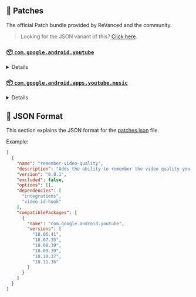 ## 🧩 Patches

The official Patch bundle provided by ReVanced and the community.

> Looking for the JSON variant of this? [Click here](patches.json).

### [📦 `com.google.android.youtube`](https://play.google.com/store/apps/details?id=com.google.android.youtube)
<details>

| 💊 Patch | 📜 Description | 🏹 Target Version |
|:--------:|:--------------:|:-----------------:|
| `client-spoof` | Spoofs the YouTube client to prevent playback issues. | 18.11.36 |
| `custom-branding-icon-afn-blue` | Changes the YouTube launcher icon (Afn / Blue). | 18.11.36 |
| `custom-branding-icon-afn-red` | Changes the YouTube launcher icon (Afn / Red). | 18.11.36 |
| `custom-branding-icon-mmt` | Changes the YouTube launcher icon (MMT). | 18.11.36 |
| `custom-branding-icon-revancify` | Changes the YouTube launcher icon (Revancify). | 18.11.36 |
| `custom-branding-name` | Changes the YouTube launcher name to your choice (defaults to ReVanced Extended). | 18.11.36 |
| `custom-seekbar-color` | Change seekbar color in dark mode. | 18.11.36 |
| `custom-video-speed` | Adds more video speed options. | 18.11.36 |
| `default-video-quality` | Adds ability to set default video quality settings. | 18.11.36 |
| `default-video-speed` | Adds ability to set default video speed settings. | 18.11.36 |
| `disable-haptic-feedback` | Disable haptic feedback when swiping. | 18.11.36 |
| `disable-quic-protocol` | Disable CronetEngine's QUIC protocol. | 18.11.36 |
| `enable-external-browser` | Open url outside the app in an external browser. | 18.11.36 |
| `enable-minimized-playback` | Enables minimized and background playback. | 18.11.36 |
| `enable-old-layout` | Spoof the YouTube client version to use the old layout. | 18.11.36 |
| `enable-old-quality-layout` | Enables the original quality flyout menu. | 18.11.36 |
| `enable-open-links-directly` | Skips over redirection URLs to external links. | 18.11.36 |
| `enable-seekbar-tapping` | Enables tap-to-seek on the seekbar of the video player. | 18.11.36 |
| `enable-tablet-miniplayer` | Enables the tablet mini player layout. | 18.11.36 |
| `enable-timestamps-speed` | Add the current video speed in brackets next to the current time. | 18.11.36 |
| `enable-wide-searchbar` | Replaces the search icon with a wide search bar. This will hide the YouTube logo when active. | 18.11.36 |
| `force-premium-heading` | Forces premium heading on the home screen. | 18.11.36 |
| `force-vp9-codec` | Forces the VP9 codec for videos. | 18.11.36 |
| `header-switch` | Add switch to change header. | 18.11.36 |
| `hide-account-menu` | Hide account menu elements. | 18.11.36 |
| `hide-auto-captions` | Hide captions from being automatically enabled. | 18.11.36 |
| `hide-auto-player-popup-panels` | Hide automatic popup panels (playlist or live chat) on video player. | 18.11.36 |
| `hide-autoplay-button` | Hides the autoplay button in the video player. | 18.11.36 |
| `hide-autoplay-preview` | Hides the autoplay preview container in the fullscreen. | 18.11.36 |
| `hide-button-container` | Adds the options to hide action buttons under a video. | 18.11.36 |
| `hide-captions-button` | Hides the captions button in the video player. | 18.11.36 |
| `hide-cast-button` | Hides the cast button in the video player. | 18.11.36 |
| `hide-channel-watermark` | Hides creator's watermarks on videos. | 18.11.36 |
| `hide-collapse-button` | Hides the collapse button in the video player. | 18.11.36 |
| `hide-comment-component` | Adds options to hide comment component under a video. | 18.11.36 |
| `hide-create-button` | Hides the create button in the navigation bar. | 18.11.36 |
| `hide-crowdfunding-box` | Hides the crowdfunding box between the player and video description. | 18.11.36 |
| `hide-email-address` | Hides the email address in the account switcher. | 18.11.36 |
| `hide-endscreen-cards` | Hides the suggested video cards at the end of a video in fullscreen. | 18.11.36 |
| `hide-endscreen-overlay` | Hide endscreen overlay on swipe controls. | 18.11.36 |
| `hide-filmstrip-overlay` | Hide flimstrip overlay on swipe controls. | 18.11.36 |
| `hide-floating-microphone` | Hide the floating microphone button above the keyboard. | 18.11.36 |
| `hide-flyout-panel` | Adds options to hide player settings flyout panel. | 18.11.36 |
| `hide-fullscreen-buttoncontainer` | Hides the button containers in fullscreen. | 18.11.36 |
| `hide-fullscreen-panels` | Hides video description and comments panel in fullscreen view. | 18.11.36 |
| `hide-general-ads` | Removes general ads. | 18.11.36 |
| `hide-info-cards` | Hides info-cards in videos. | 18.11.36 |
| `hide-live-chat-button` | Hides the live chat button in the video player. | 18.11.36 |
| `hide-mix-playlists` | Removes mix playlists from home feed and video player. | 18.11.36 |
| `hide-music-button` | Hides the YouTube Music button in the video player. | 18.11.36 |
| `hide-next-prev-button` | Hides the next prev button in the player controller. | 18.11.36 |
| `hide-pip-notification` | Disable pip notification when you first launch pip mode. | 18.11.36 |
| `hide-player-button-background` | Hide player button background. | 18.11.36 |
| `hide-player-overlay-filter` | Remove the dark filter layer from the player's background. | 18.11.36 |
| `hide-seekbar` | Hides the seekbar. | 18.11.36 |
| `hide-shorts-button` | Hides the shorts button in the navigation bar. | 18.11.36 |
| `hide-shorts-component` | Hides other Shorts components. | 18.11.36 |
| `hide-shorts-pivot-bar` | Hides the pivotbar when playing shorts. | 18.11.36 |
| `hide-snackbar` | Hides the snackbar action popup. | 18.11.36 |
| `hide-startup-shorts-player` | Disables playing YouTube Shorts when launching YouTube. | 18.11.36 |
| `hide-stories` | Hides YouTube Stories shelf on the feed. | 18.11.36 |
| `hide-suggested-actions` | Hide the suggested actions bar inside the player. | 18.11.36 |
| `hide-time-stamp` | Hides the time counter above the seekbar. | 18.11.36 |
| `hide-tooltip-content` | Hides the tooltip box that appears on first install. | 18.11.36 |
| `hide-video-ads` | Removes ads in the video player. | 18.11.36 |
| `layout-switch` | Tricks the dpi to use some tablet/phone layouts. | 18.11.36 |
| `lift-vertical-video-restriction` | Lift 4K resolution restrictions on vertical video. | 18.11.36 |
| `materialyou` | Enables MaterialYou theme for Android 12+ | 18.11.36 |
| `microg-support` | Allows YouTube ReVanced to run without root and under a different package name with Vanced MicroG. | 18.11.36 |
| `optimize-resource` | Removes duplicate resources from YouTube. | 18.11.36 |
| `overlay-buttons` | Add overlay buttons for ReVanced Extended. | 18.11.36 |
| `patch-options` | Create an options.toml file. | all |
| `protobuf-spoof` | Spoofs the protobuf to prevent playback issues. | 18.11.36 |
| `return-youtube-dislike` | Shows the dislike count of videos using the Return YouTube Dislike API. | 18.11.36 |
| `settings` | Applies mandatory patches to implement ReVanced settings into the application. | 18.11.36 |
| `sponsorblock` | Integrates SponsorBlock which allows skipping video segments such as sponsored content. | 18.11.36 |
| `swipe-controls` | Adds volume and brightness swipe controls. | 18.11.36 |
| `switch-create-notification` | Switching the create button and notification button. | 18.11.36 |
| `theme` | Applies a custom theme (default: amoled). | 18.11.36 |
| `translations` | Add Crowdin translations for YouTube. | 18.11.36 |
</details>

### [📦 `com.google.android.apps.youtube.music`](https://play.google.com/store/apps/details?id=com.google.android.apps.youtube.music)
<details>

| 💊 Patch | 📜 Description | 🏹 Target Version |
|:--------:|:--------------:|:-----------------:|
| `background-play` | Enables playing music in the background. | all |
| `client-spoof-music` | Spoofs the YouTube Music client. | all |
| `custom-branding-music-afn-blue` | Changes the YouTube Music launcher icon (Afn / Blue). | all |
| `custom-branding-music-afn-red` | Changes the YouTube Music launcher icon (Afn / Red). | all |
| `custom-branding-music-mmt` | Changes the YouTube Music launcher icon to your choice (MMT). | all |
| `custom-branding-music-revancify` | Changes the YouTube Music launcher icon to your choice (Revancify). | all |
| `disable-auto-captions` | Disable forced captions from automatically enabling in video player. | all |
| `enable-black-navbar` | Sets the navigation bar color to black. | all |
| `enable-color-match-player` | Matches the fullscreen player color with the minimized one. | all |
| `enable-force-minimized-player` | Permanently keep player minimized even if another track is played. | all |
| `enable-force-shuffle` | Enable force shuffle even if another track is played. | all |
| `enable-opus-codec` | Enable opus codec when playing audio. | all |
| `enable-tablet-mode` | Enable landscape mode on phone. | all |
| `enable-zen-mode` | Adds a grey tint to the video player to reduce eye strain. | all |
| `exclusive-audio-playback` | Enables the option to play music without video. | all |
| `hide-compact-header` | Hides the music category bar at the top of the homepage. | all |
| `hide-get-premium` | Removes all "Get Premium" evidences from the avatar menu. | all |
| `hide-music-ads` | Removes ads in the music player. | all |
| `hide-music-cast-button` | Hides the cast button in the video player and header. | all |
| `hide-playlist-card` | Hides the playlist card from homepage. | all |
| `hide-taste-builder` | Removes the "Tell us which artists you like" card from the home screen. | all |
| `hide-upgrade-button` | Removes the upgrade tab from the pivot bar. | all |
| `minimized-playback-music` | Enables minimized playback on Kids music. | all |
| `music-microg-support` | Allows YouTube Music ReVanced to run without root and under a different package name. | all |
| `music-settings` | Adds settings for ReVanced to YouTube Music. | all |
| `optimize-resource-music` | Remove unnecessary resources. | all |
| `patch-options` | Create an options.toml file. | all |
| `translations-music` | Add Crowdin translations for YouTube Music. | all |
</details>



## 📝 JSON Format

This section explains the JSON format for the [patches.json](patches.json) file.

Example:

```json
[
  {
    "name": "remember-video-quality",
    "description": "Adds the ability to remember the video quality you chose in the video quality flyout.",
    "version": "0.0.1",
    "excluded": false,
    "options": [],
    "dependencies": [
      "integrations",
      "video-id-hook"
    ],
    "compatiblePackages": [
      {
        "name": "com.google.android.youtube",
        "versions": [
          "18.06.41",
          "18.07.35",
          "18.08.39",
          "18.09.39",
          "18.10.37",
          "18.11.36"
        ]
      }
    ]
  }
]
```